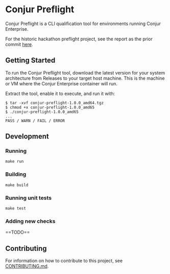 # Conjur Preflight

Conjur Preflight is a CLI qualification tool for environments running Conjur
Enterprise.

For the historic hackathon preflight project, see the report as the prior
commit [here](https://github.com/conjurinc/conjur-preflight/tree/451c9378f7df89659c2e9d05da1ea0e2da3c5269).

## Getting Started

To run the Conjur Preflight tool, download the latest version for your system
architecture from Releases to your target host machine. This is the machine
or VM where the Conjur Enterprise container will run.

Extract the tool, enable it to execute, and run it with:
```sh-session
$ tar -xvf conjur-preflight-1.0.0_amd64.tgz
$ chmod +x conjur-preflight-1.0.0_amd65
$ ./conjur-preflight-1.0.0_amd65
...
PASS / WARN / FAIL / ERROR
```

## Development

### Running

```
make run
```

### Building

```
make build
```

### Running unit tests

```
make test
```

### Adding new checks

==TODO==

## Contributing

For information on how to contribute to this project, see [CONTRIBUTING.md](./CONTRIBUTING.md).
